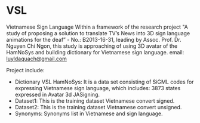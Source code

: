 # VSL
Vietnamese Sign Language
Within a framework of the research project "A study of proposing a solution to translate TV’s News into 3D sign language animations for the deaf” - No.: B2013-16-31, leading by Assoc. Prof. Dr.  Nguyen Chi Ngon, this study is approaching of using 3D avatar of the HamNoSys and building dictionary for Vietnamese sign language.
email: luyldaquach@gmail.com

Project include:
- Dictionary VSL HamNoSys: It is a data set consisting of SiGML codes for expressing Vietnamese sign language, which includes: 3873 states expressed in Avatar 3d JASigning.
- Dataset1: This is the training dataset Vietnamese convert signed.
- Dataset2: This is the training dataset Vietnamese convert unsigned.
- Synonyms: Synonyms list in Vietnamese and sign language.
